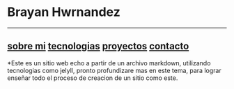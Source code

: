 # Brayan Hwrnandez
-----
[sobre mi](#) [tecnologias](#) [proyectos](#) [contacto](#)
-----
*Este es un sitio web echo a partir de un archivo markdown, utilizando tecnologias como jelyll, pronto profundizare mas en este tema, para lograr enseñar todo el proceso de creacion de un sitio como este.